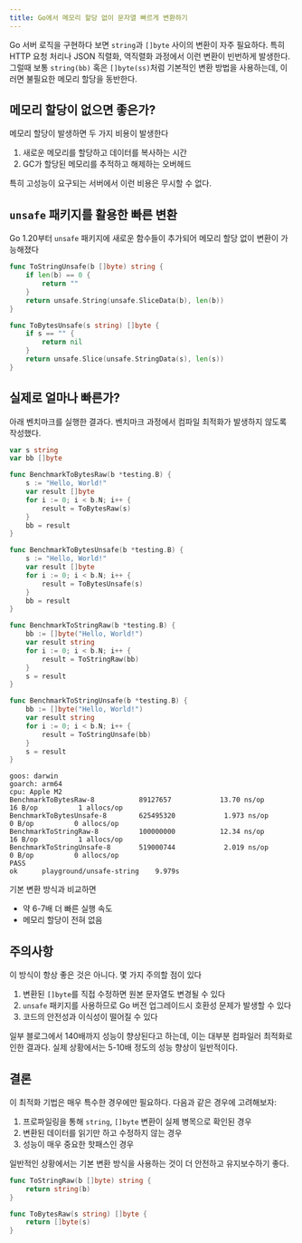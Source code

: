 ```yaml
---
title: Go에서 메모리 할당 없이 문자열 빠르게 변환하기
---
```


Go 서버 로직을 구현하다 보면 `string`과 `[]byte` 사이의 변환이 자주 필요하다. 특히 HTTP 요청 처리나 JSON 직렬화, 역직렬화 과정에서 이런 변환이 빈번하게 발생한다. 그럴때 보통 `string(bb)` 혹은 `[]byte(ss)`처럼 기본적인 변환 방법을 사용하는데, 이러면 불필요한 메모리 할당을 동반한다.

## 메모리 할당이 없으면 좋은가?

메모리 할당이 발생하면 두 가지 비용이 발생한다
1. 새로운 메모리를 할당하고 데이터를 복사하는 시간
2. GC가 할당된 메모리를 추적하고 해제하는 오버헤드

특히 고성능이 요구되는 서버에서 이런 비용은 무시할 수 없다.

## `unsafe` 패키지를 활용한 빠른 변환

Go 1.20부터 `unsafe` 패키지에 새로운 함수들이 추가되어 메모리 할당 없이 변환이 가능해졌다

```go
func ToStringUnsafe(b []byte) string {
	if len(b) == 0 {
		return ""
	}
	return unsafe.String(unsafe.SliceData(b), len(b))
}

func ToBytesUnsafe(s string) []byte {
	if s == "" {
		return nil
	}
	return unsafe.Slice(unsafe.StringData(s), len(s))
}
```

## 실제로 얼마나 빠른가?

아래 벤치마크를 실행한 결과다. 벤치마크 과정에서 컴파일 최적화가 발생하지 않도록 작성했다.

```go
var s string
var bb []byte

func BenchmarkToBytesRaw(b *testing.B) {
	s := "Hello, World!"
	var result []byte
	for i := 0; i < b.N; i++ {
		result = ToBytesRaw(s)
	}
	bb = result
}

func BenchmarkToBytesUnsafe(b *testing.B) {
	s := "Hello, World!"
	var result []byte
	for i := 0; i < b.N; i++ {
		result = ToBytesUnsafe(s)
	}
	bb = result
}

func BenchmarkToStringRaw(b *testing.B) {
	bb := []byte("Hello, World!")
	var result string
	for i := 0; i < b.N; i++ {
		result = ToStringRaw(bb)
	}
	s = result
}

func BenchmarkToStringUnsafe(b *testing.B) {
	bb := []byte("Hello, World!")
	var result string
	for i := 0; i < b.N; i++ {
		result = ToStringUnsafe(bb)
	}
	s = result
}
```

```shell
goos: darwin
goarch: arm64
cpu: Apple M2
BenchmarkToBytesRaw-8       	89127657	        13.70 ns/op	      16 B/op	       1 allocs/op
BenchmarkToBytesUnsafe-8    	625495320	         1.973 ns/op	       0 B/op	       0 allocs/op
BenchmarkToStringRaw-8      	100000000	        12.34 ns/op	      16 B/op	       1 allocs/op
BenchmarkToStringUnsafe-8   	519000744	         2.019 ns/op	       0 B/op	       0 allocs/op
PASS
ok  	playground/unsafe-string	9.979s
```

기본 변환 방식과 비교하면
- 약 6-7배 더 빠른 실행 속도
- 메모리 할당이 전혀 없음

## 주의사항

이 방식이 항상 좋은 것은 아니다. 몇 가지 주의할 점이 있다

1. 변환된 `[]byte`를 직접 수정하면 원본 문자열도 변경될 수 있다
2. `unsafe` 패키지를 사용하므로 Go 버전 업그레이드시 호환성 문제가 발생할 수 있다
3. 코드의 안전성과 이식성이 떨어질 수 있다

일부 블로그에서 140배까지 성능이 향상된다고 하는데, 이는 대부분 컴파일러 최적화로 인한 결과다. 실제 상황에서는 5-10배 정도의 성능 향상이 일반적이다.

## 결론

이 최적화 기법은 매우 특수한 경우에만 필요하다. 다음과 같은 경우에 고려해보자:

1. 프로파일링을 통해 `string`, `[]byte` 변환이 실제 병목으로 확인된 경우
2. 변환된 데이터를 읽기만 하고 수정하지 않는 경우
3. 성능이 매우 중요한 핫패스인 경우

일반적인 상황에서는 기본 변환 방식을 사용하는 것이 더 안전하고 유지보수하기 좋다.

```go
func ToStringRaw(b []byte) string {
	return string(b)
}

func ToBytesRaw(s string) []byte {
	return []byte(s)
}
```
